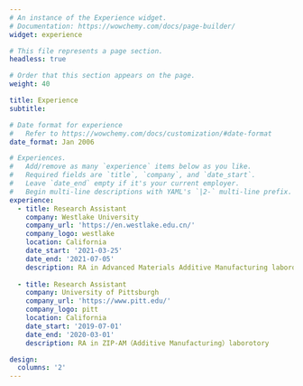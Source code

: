 ```yaml
---
# An instance of the Experience widget.
# Documentation: https://wowchemy.com/docs/page-builder/
widget: experience

# This file represents a page section.
headless: true

# Order that this section appears on the page.
weight: 40

title: Experience
subtitle:

# Date format for experience
#   Refer to https://wowchemy.com/docs/customization/#date-format
date_format: Jan 2006

# Experiences.
#   Add/remove as many `experience` items below as you like.
#   Required fields are `title`, `company`, and `date_start`.
#   Leave `date_end` empty if it's your current employer.
#   Begin multi-line descriptions with YAML's `|2-` multi-line prefix.
experience:
  - title: Research Assistant 
    company: Westlake University
    company_url: 'https://en.westlake.edu.cn/'
    company_logo: westlake
    location: California
    date_start: '2021-03-25'
    date_end: '2021-07-05'
    description: RA in Advanced Materials Additive Manufacturing laborotory
        
  - title: Research Assistant
    company: University of Pittsburgh
    company_url: 'https://www.pitt.edu/'
    company_logo: pitt
    location: California
    date_start: '2019-07-01'
    date_end: '2020-03-01'
    description: RA in ZIP-AM（Additive Manufacturing）laborotory

design:
  columns: '2'
---
```


